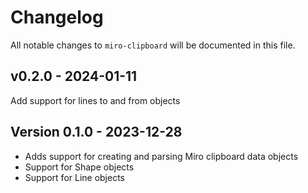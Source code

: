 # Changelog

All notable changes to `miro-clipboard` will be documented in this file.

## v0.2.0 - 2024-01-11

Add support for lines to and from objects

## Version 0.1.0 - 2023-12-28

- Adds support for creating and parsing Miro clipboard data objects
- Support for Shape objects
- Support for Line objects
